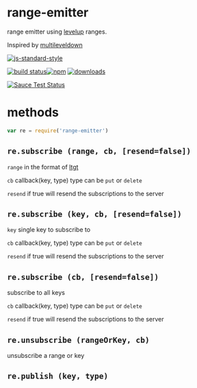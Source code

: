 # range-emitter

range emitter using [levelup] ranges.

Inspired by [multileveldown]

[![js-standard-style](https://cdn.rawgit.com/feross/standard/master/badge.svg)](https://github.com/feross/standard)

[![build status](https://api.travis-ci.org/JamesKyburz/range-emitter.svg)](https://travis-ci.org/JamesKyburz/range-emitter)[![npm](https://img.shields.io/npm/v/range-emitter.svg)](https://npmjs.org/package/range-emitter) [![downloads](https://img.shields.io/npm/dm/range-emitter.svg)](https://npmjs.org/package/range-emitter)

[![Sauce Test Status](https://saucelabs.com/browser-matrix/range-emitter.svg)](https://saucelabs.com/u/gauge-progress)

# methods

```javascript
var re = require('range-emitter')
```

## `re.subscribe (range, cb, [resend=false])`

`range` in the format of [ltgt]

`cb` callback(key, type) type can be `put` or `delete`

`resend` if true will resend the subscriptions to the server

## `re.subscribe (key, cb, [resend=false])`

`key` single key to subscribe to

`cb` callback(key, type) type can be `put` or `delete`

`resend` if true will resend the subscriptions to the server

## `re.subscribe (cb, [resend=false])`

subscribe to all keys

`cb` callback(key, type) type can be `put` or `delete`

`resend` if true will resend the subscriptions to the server

## `re.unsubscribe (rangeOrKey, cb)`

unsubscribe a range or key

## `re.publish (key, type)`

[ltgt]: https://www.npmjs.com/package/ltgt
[levelup]: https://github.com/Level/levelup
[multileveldown]: https://github.com/mafintosh/multileveldown
